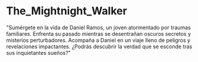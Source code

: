 # The_Mightnight_Walker
"Sumérgete en la vida de Daniel Ramos, un joven atormentado por traumas familiares. Enfrenta su pasado mientras se desentrañan oscuros secretos y misterios perturbadores. Acompaña a Daniel en un viaje lleno de peligros y revelaciones impactantes. ¿Podrás descubrir la verdad que se esconde tras sus inquietantes sueños?"
